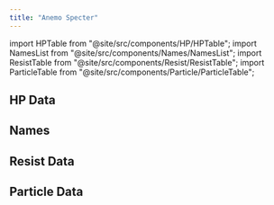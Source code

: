 ```yaml
---
title: "Anemo Specter"
---
```


import HPTable from "@site/src/components/HP/HPTable";
import NamesList from "@site/src/components/Names/NamesList";
import ResistTable from "@site/src/components/Resist/ResistTable";
import ParticleTable from "@site/src/components/Particle/ParticleTable";

## HP Data

<HPTable item_key="anemospecter" data_src="enemy" />

## Names

<NamesList item_key="anemospecter" data_src="enemy" />

## Resist Data

<ResistTable item_key="anemospecter" data_src="enemy" />

## Particle Data

<ParticleTable item_key="anemospecter" data_src="enemy" />